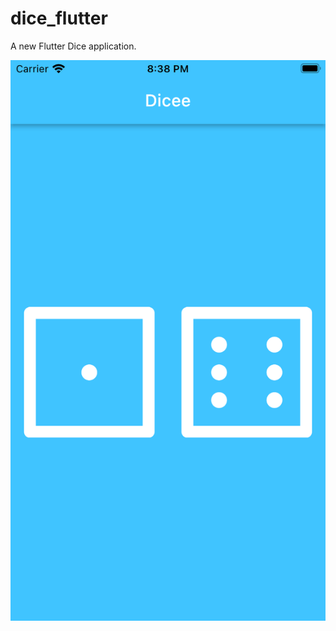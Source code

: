 # dice_flutter

A new Flutter Dice application.

![](images/Simulator%20Screen%20Shot%20-%20iPhone%208%20-%202022-02-01%20at%2020.38.18.png)
